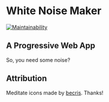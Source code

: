 # White Noise Maker

[![Maintainability](https://api.codeclimate.com/v1/badges/8009f6348eaa303973bb/maintainability)](https://codeclimate.com/github/ralexander-phi/relax/maintainability)

## A Progressive Web App

So, you need some noise?

## Attribution

Meditate icons made by [becris](https://www.flaticon.com/authors/becris). Thanks!

